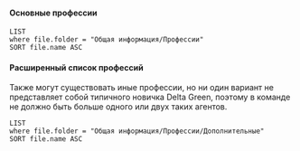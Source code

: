 #### Основные профессии
```dataview 
LIST
where file.folder = "Общая информация/Профессии"
SORT file.name ASC
```
#### Расширенный список профессий

Также могут существовать иные профессии, но ни один вариант не представляет собой типичного новичка Delta Green, поэтому в команде не должно быть больше одного или двух таких агентов.
```dataview 
LIST
where file.folder = "Общая информация/Профессии/Дополнительные"
SORT file.name ASC
```
